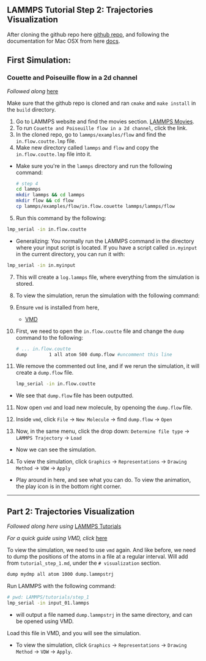## LAMMPS Tutorial Step 2: Trajectories Visualization

After cloning the github repo here [github repo](https://github.com/lammps/lammps), and following the documentation for Mac OSX from here [docs](https://docs.lammps.org/Install.html). 

## First Simulation: 
### Couette and Poiseuille flow in a 2d channel

*Followed along* [here](https://youtu.be/7RtRerwJqQw?si=_mIPJXG0qJ6AxLLN)
  
Make sure that the github repo is cloned and ran `cmake` and `make install` in the `build` directory.

1. Go to LAMMPS website and find the movies section. [LAMMPS Movies](https://www.lammps.org/movies.html). 
2. To run `Couette and Poiseuille flow in a 2d channel`, click the link.
3. In the cloned repo, go to `lammps/examples/flow` and find the `in.flow.coutte.lmp` file.
4. Make new directory called `lammps` and `flow` and copy the `in.flow.coutte.lmp` file into it.

- Make sure you're in the `lammps` directory and run the following command:

    ```bash
    # step 4
    cd lammps
    mkdir lammps && cd lammps 
    mkdir flow && cd flow
    cp lammps/examples/flow/in.flow.couette lammps/lammps/flow 
    ```

5. Run this command by the following: 

``` bash
lmp_serial -in in.flow.coutte
```

- Generalizing: You normally run the LAMMPS command in the directory where your input script is located. If you have a script called `in.myinput` in the current directory, you can run it with:

```bash
lmp_serial -in in.myinput
```

7. This will create a `log.lammps` file, where everything from the simulation is stored.

8. To view the simulation, rerun the simulation with the following command:

8. Ensure `vmd` is installed from here, 
    - [VMD](https://www.ks.uiuc.edu/Research/vmd/)
  
9. First, we need to open the `in.flow.coutte` file and change the `dump` command to the following:

    ```bash
    # ... in.flow.coutte
    dump		1 all atom 500 dump.flow #uncomment this line
    ```

10. We remove the commented out line, and if we rerun the simulation, it will create a `dump.flow` file.  

    ``` bash
    lmp_serial -in in.flow.coutte
    ```

- We see that `dump.flow` file has been outputted. 

11. Now open `vmd` and load new molecule, by openoing the `dump.flow` file.

12. Inside `vmd`, click `File` -> `New Molecule` -> find `dump.flow` -> `Open`
13. Now, in the same menu, click the drop down: `Determine file type` -> `LAMMPS Trajectory` -> `Load` 

- Now we can see the simulation.

14. To view the simulation, click `Graphics` -> `Representations` -> `Drawing Method` -> `VDW` -> `Apply` 

- Play around in here, and see what you can do. To view the animation, the play icon is in the bottom right corner.

--- 

## Part 2: Trajectories Visualization

*Followed along here using* [LAMMPS Tutorials](https://lammpstutorials.github.io/lammpstutorials-version1.0/tutorials/01-SimpleMolecularSimulation.html#trajectories)


*For a quick guide using VMD, click* [here](https://lammpstutorials.github.io/lammpstutorials-version1.0/miscellaneous/vmd.html)

To view the simulation, we need to use `vmd` again. And like before, we need to dump the positions of the atoms in a file at a regular interval. Will add from `tutorial_step_1.md`, under the `# visualization` section.

```bash
dump mydmp all atom 1000 dump.lammpstrj
```

Run LAMMPS with the following command:

```bash
# pwd: LAMMPS/tutorials/step_1
lmp_serial -in input_01.lammps
```
- will output a file named `dump.lammpstrj` in the same directory, and can be opened using VMD.

Load this file in VMD, and you will see the simulation.

- To view the simulation, click `Graphics` -> `Representations` -> `Drawing Method` -> `VDW` -> `Apply`. 
